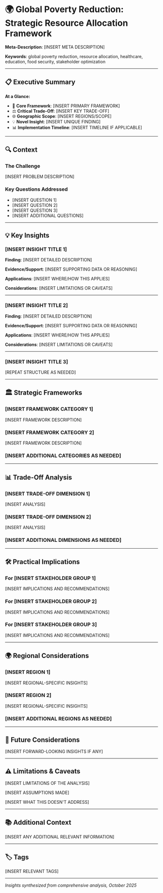 # 🌍 Global Poverty Reduction: Strategic Resource Allocation Framework

**Meta-Description**: [INSERT META DESCRIPTION]

**Keywords**: global poverty reduction, resource allocation, healthcare, education, food security, stakeholder optimization

---

## 📋 Executive Summary

**At a Glance:**
- 🎯 **Core Framework**: [INSERT PRIMARY FRAMEWORK]
- ⚖️ **Critical Trade-Off**: [INSERT KEY TRADE-OFF]
- 🌐 **Geographic Scope**: [INSERT REGIONS/SCOPE]
- 💡 **Novel Insight**: [INSERT UNIQUE FINDING]
- 📊 **Implementation Timeline**: [INSERT TIMELINE IF APPLICABLE]

---

## 🔍 Context

### The Challenge

[INSERT PROBLEM DESCRIPTION]

### Key Questions Addressed

- [INSERT QUESTION 1]
- [INSERT QUESTION 2]
- [INSERT QUESTION 3]
- [INSERT ADDITIONAL QUESTIONS]

---

## 💡 Key Insights

### [INSERT INSIGHT TITLE 1]

**Finding**: 
[INSERT DETAILED DESCRIPTION]

**Evidence/Support**: 
[INSERT SUPPORTING DATA OR REASONING]

**Applications**: 
[INSERT WHERE/HOW THIS APPLIES]

**Considerations**: 
[INSERT LIMITATIONS OR CAVEATS]

---

### [INSERT INSIGHT TITLE 2]

**Finding**: 
[INSERT DETAILED DESCRIPTION]

**Evidence/Support**: 
[INSERT SUPPORTING DATA OR REASONING]

**Applications**: 
[INSERT WHERE/HOW THIS APPLIES]

**Considerations**: 
[INSERT LIMITATIONS OR CAVEATS]

---

### [INSERT INSIGHT TITLE 3]

[REPEAT STRUCTURE AS NEEDED]

---

## 🏛️ Strategic Frameworks

### [INSERT FRAMEWORK CATEGORY 1]

[INSERT FRAMEWORK DESCRIPTION]

### [INSERT FRAMEWORK CATEGORY 2]

[INSERT FRAMEWORK DESCRIPTION]

### [INSERT ADDITIONAL CATEGORIES AS NEEDED]

---

## 📊 Trade-Off Analysis

### [INSERT TRADE-OFF DIMENSION 1]

[INSERT ANALYSIS]

### [INSERT TRADE-OFF DIMENSION 2]

[INSERT ANALYSIS]

### [INSERT ADDITIONAL DIMENSIONS AS NEEDED]

---

## 🛠️ Practical Implications

### For [INSERT STAKEHOLDER GROUP 1]

[INSERT IMPLICATIONS AND RECOMMENDATIONS]

### For [INSERT STAKEHOLDER GROUP 2]

[INSERT IMPLICATIONS AND RECOMMENDATIONS]

### For [INSERT STAKEHOLDER GROUP 3]

[INSERT IMPLICATIONS AND RECOMMENDATIONS]

---

## 🌍 Regional Considerations

### [INSERT REGION 1]

[INSERT REGIONAL-SPECIFIC INSIGHTS]

### [INSERT REGION 2]

[INSERT REGIONAL-SPECIFIC INSIGHTS]

### [INSERT ADDITIONAL REGIONS AS NEEDED]

---

## 🔮 Future Considerations

[INSERT FORWARD-LOOKING INSIGHTS IF ANY]

---

## ⚠️ Limitations & Caveats

[INSERT LIMITATIONS OF THE ANALYSIS]

[INSERT ASSUMPTIONS MADE]

[INSERT WHAT THIS DOESN'T ADDRESS]

---

## 📚 Additional Context

[INSERT ANY ADDITIONAL RELEVANT INFORMATION]

---

## 🏷️ Tags

[INSERT RELEVANT TAGS]

---

*Insights synthesized from comprehensive analysis, October 2025*